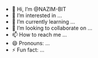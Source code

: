- 👋 Hi, I’m @NAZIM-BIT
- 👀 I’m interested in ...
- 🌱 I’m currently learning ...
- 💞️ I’m looking to collaborate on ...
- 📫 How to reach me ...
- 😄 Pronouns: ...
- ⚡ Fun fact: ...

<!---
NAZIM-BIT/NAZIM-BIT is a ✨ special ✨ repository because its `README.md` (this file) appears on your GitHub profile.
You can click the Preview link to take a look at your changes.
--->
